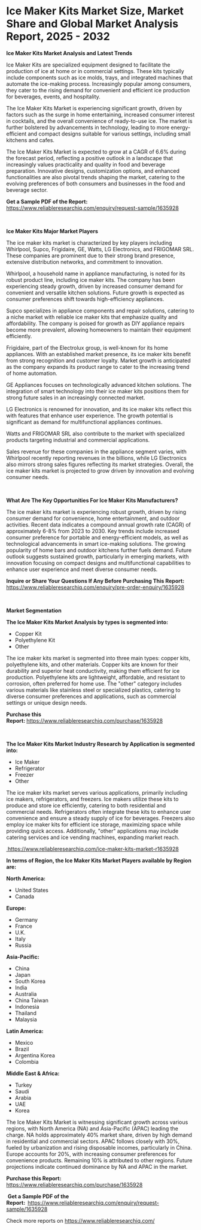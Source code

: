 <p><h1>Ice Maker Kits Market Size, Market Share and Global Market Analysis Report, 2025 - 2032</h1></p><p><strong>Ice Maker Kits Market Analysis and Latest Trends</strong></p>
<p><p>Ice Maker Kits are specialized equipment designed to facilitate the production of ice at home or in commercial settings. These kits typically include components such as ice molds, trays, and integrated machines that automate the ice-making process. Increasingly popular among consumers, they cater to the rising demand for convenient and efficient ice production for beverages, events, and hospitality.</p><p>The Ice Maker Kits Market is experiencing significant growth, driven by factors such as the surge in home entertaining, increased consumer interest in cocktails, and the overall convenience of ready-to-use ice. The market is further bolstered by advancements in technology, leading to more energy-efficient and compact designs suitable for various settings, including small kitchens and cafes.</p><p>The Ice Maker Kits Market is expected to grow at a CAGR of 6.6% during the forecast period, reflecting a positive outlook in a landscape that increasingly values practicality and quality in food and beverage preparation. Innovative designs, customization options, and enhanced functionalities are also pivotal trends shaping the market, catering to the evolving preferences of both consumers and businesses in the food and beverage sector.</p></p>
<p><strong>Get a Sample PDF of the Report:&nbsp;</strong> <a href="https://www.reliableresearchiq.com/enquiry/request-sample/1635928?utm_campaign=3073&utm_medium=2&utm_source=Github&utm_content=ia&utm_term=08042025&utm_id=ice-maker-kits">https://www.reliableresearchiq.com/enquiry/request-sample/1635928</a></p>
<p>&nbsp;</p>
<p><strong>Ice Maker Kits Major Market Players</strong></p>
<p><p>The ice maker kits market is characterized by key players including Whirlpool, Supco, Frigidaire, GE, Watts, LG Electronics, and FRIGOMAR SRL. These companies are prominent due to their strong brand presence, extensive distribution networks, and commitment to innovation.</p><p>Whirlpool, a household name in appliance manufacturing, is noted for its robust product line, including ice maker kits. The company has been experiencing steady growth, driven by increased consumer demand for convenient and versatile kitchen solutions. Future growth is expected as consumer preferences shift towards high-efficiency appliances.</p><p>Supco specializes in appliance components and repair solutions, catering to a niche market with reliable ice maker kits that emphasize quality and affordability. The company is poised for growth as DIY appliance repairs become more prevalent, allowing homeowners to maintain their equipment efficiently.</p><p>Frigidaire, part of the Electrolux group, is well-known for its home appliances. With an established market presence, its ice maker kits benefit from strong recognition and customer loyalty. Market growth is anticipated as the company expands its product range to cater to the increasing trend of home automation.</p><p>GE Appliances focuses on technologically advanced kitchen solutions. The integration of smart technology into their ice maker kits positions them for strong future sales in an increasingly connected market. </p><p>LG Electronics is renowned for innovation, and its ice maker kits reflect this with features that enhance user experience. The growth potential is significant as demand for multifunctional appliances continues.</p><p>Watts and FRIGOMAR SRL also contribute to the market with specialized products targeting industrial and commercial applications. </p><p>Sales revenue for these companies in the appliance segment varies, with Whirlpool recently reporting revenues in the billions, while LG Electronics also mirrors strong sales figures reflecting its market strategies. Overall, the ice maker kits market is projected to grow driven by innovation and evolving consumer needs.</p></p>
<p>&nbsp;</p>
<p><strong>What Are The Key Opportunities For Ice Maker Kits Manufacturers?</strong></p>
<p><p>The ice maker kits market is experiencing robust growth, driven by rising consumer demand for convenience, home entertainment, and outdoor activities. Recent data indicates a compound annual growth rate (CAGR) of approximately 6-8% from 2023 to 2030. Key trends include increased consumer preference for portable and energy-efficient models, as well as technological advancements in smart ice-making solutions. The growing popularity of home bars and outdoor kitchens further fuels demand. Future outlook suggests sustained growth, particularly in emerging markets, with innovation focusing on compact designs and multifunctional capabilities to enhance user experience and meet diverse consumer needs.</p></p>
<p><strong>Inquire or Share Your Questions If Any Before Purchasing This Report:</strong> <a href="https://www.reliableresearchiq.com/enquiry/pre-order-enquiry/1635928?utm_campaign=3073&utm_medium=2&utm_source=Github&utm_content=ia&utm_term=08042025&utm_id=ice-maker-kits">https://www.reliableresearchiq.com/enquiry/pre-order-enquiry/1635928</a></p>
<p>&nbsp;</p>
<p><strong>Market Segmentation</strong></p>
<p><strong>The Ice Maker Kits Market Analysis by types is segmented into:</strong></p>
<p><ul><li>Copper Kit</li><li>Polyethylene Kit</li><li>Other</li></ul></p>
<p><p>The ice maker kits market is segmented into three main types: copper kits, polyethylene kits, and other materials. Copper kits are known for their durability and superior heat conductivity, making them efficient for ice production. Polyethylene kits are lightweight, affordable, and resistant to corrosion, often preferred for home use. The "other" category includes various materials like stainless steel or specialized plastics, catering to diverse consumer preferences and applications, such as commercial settings or unique design needs.</p></p>
<p><strong>Purchase this Report:&nbsp;</strong><a href="https://www.reliableresearchiq.com/purchase/1635928?utm_campaign=3073&utm_medium=2&utm_source=Github&utm_content=ia&utm_term=08042025&utm_id=ice-maker-kits">https://www.reliableresearchiq.com/purchase/1635928</a></p>
<p>&nbsp;</p>
<p><strong>The Ice Maker Kits Market Industry Research by Application is segmented into:</strong></p>
<p><ul><li>Ice Maker</li><li>Refrigerator</li><li>Freezer</li><li>Other</li></ul></p>
<p><p>The ice maker kits market serves various applications, primarily including ice makers, refrigerators, and freezers. Ice makers utilize these kits to produce and store ice efficiently, catering to both residential and commercial needs. Refrigerators often integrate these kits to enhance user convenience and ensure a steady supply of ice for beverages. Freezers also employ ice maker kits for efficient ice storage, maximizing space while providing quick access. Additionally, "other" applications may include catering services and ice vending machines, expanding market reach.</p></p>
<p><a href="https://www.reliableresearchiq.com/ice-maker-kits-market-r1635928?utm_campaign=3073&utm_medium=2&utm_source=Github&utm_content=ia&utm_term=08042025&utm_id=ice-maker-kits">&nbsp;https://www.reliableresearchiq.com/ice-maker-kits-market-r1635928</a></p>
<p><strong>In terms of Region, the Ice Maker Kits Market Players available by Region are:</strong></p>
<p>
    <p> <strong> North America: </strong>
        <ul>
            <li>United States</li>
            <li>Canada</li>
        </ul>
        </p> 
    <p> <strong> Europe: </strong>
        <ul>
            <li>Germany</li>
            <li>France</li>
            <li>U.K.</li>
            <li>Italy</li>
            <li>Russia</li>
        </ul>
        </p> 
    <p> <strong> Asia-Pacific: </strong>
        <ul>
            <li>China</li>
            <li>Japan</li>
            <li>South Korea</li>
            <li>India</li>
            <li>Australia</li>
            <li>China Taiwan</li>
            <li>Indonesia</li>
            <li>Thailand</li>
            <li>Malaysia</li>
        </ul>
        </p> 
    <p> <strong> Latin America: </strong>
        <ul>
            <li>Mexico</li>
            <li>Brazil</li>
            <li>Argentina Korea</li>
            <li>Colombia</li>
        </ul>
        </p> 
    <p> <strong> Middle East & Africa: </strong>
        <ul>
            <li>Turkey</li>
            <li>Saudi</li>
            <li>Arabia</li>
            <li>UAE</li>
            <li>Korea</li>
        </ul>
    </p>
    </p>
<p><p>The Ice Maker Kits Market is witnessing significant growth across various regions, with North America (NA) and Asia-Pacific (APAC) leading the charge. NA holds approximately 40% market share, driven by high demand in residential and commercial sectors. APAC follows closely with 30%, fueled by urbanization and rising disposable incomes, particularly in China. Europe accounts for 20%, with increasing consumer preferences for convenience products. Remaining 10% is attributed to other regions. Future projections indicate continued dominance by NA and APAC in the market.</p></p>
<p><strong>Purchase this Report: </strong><a href="https://www.reliableresearchiq.com/purchase/1635928?utm_campaign=3073&utm_medium=2&utm_source=Github&utm_content=ia&utm_term=08042025&utm_id=ice-maker-kits">https://www.reliableresearchiq.com/purchase/1635928</a></p>
<p>&nbsp;<strong>Get a Sample PDF of the Report:&nbsp;&nbsp;</strong><a href="https://www.reliableresearchiq.com/enquiry/request-sample/1635928?utm_campaign=3073&utm_medium=2&utm_source=Github&utm_content=ia&utm_term=08042025&utm_id=ice-maker-kits">https://www.reliableresearchiq.com/enquiry/request-sample/1635928</a></p>
<p><strong></strong></p>
<p>Check more reports on <a href="https://www.reliableresearchiq.com/?utm_campaign=3073&utm_medium=2&utm_source=Github&utm_content=ia&utm_term=08042025&utm_id=ice-maker-kits">https://www.reliableresearchiq.com/</a></p>